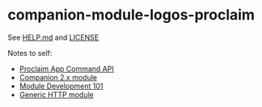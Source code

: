 # companion-module-logos-proclaim

See [HELP.md](./companion/HELP.md) and [LICENSE](./LICENSE)

Notes to self:
- [Proclaim App Command API](https://support.faithlife.com/hc/en-us/articles/4972373093005)
- [Companion 2.x module](https://github.com/hussra/companion-module-faithlife-proclaim)
- [Module Development 101](https://github.com/bitfocus/companion-module-base/wiki/Module-development-101)
- [Generic HTTP module](https://github.com/bitfocus/companion-module-generic-http)